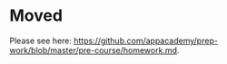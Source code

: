 # Moved

Please see here: https://github.com/appacademy/prep-work/blob/master/pre-course/homework.md.
